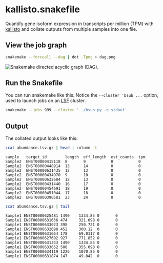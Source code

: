 # kallisto.snakefile

Quantify gene isoform expression in transcripts per million (TPM) with
[kallisto] and collate outputs from multiple samples into one file.

[kallisto]: https://github.com/pachterlab/kallisto

## View the job graph

```bash
snakemake --forceall --dag | dot -Tpng > dag.png
```

![Snakemake directed acyclic graph (DAG).][dag]

[dag]: https://github.com/slowkow/snakefiles/blob/master/kallisto/dag.png

## Run the Snakefile

You can run snakemake like this. Notice the `--cluster 'bsub ...` option, used
to launch jobs on an [LSF] cluster.

[LSF]: https://en.wikipedia.org/wiki/Platform_LSF

```bash
snakemake --jobs 999 --cluster '../bsub.py -o stdout'
```

## Output

The collated output looks like this:

```bash
zcat abundance.tsv.gz | head | column -t
```

```
sample   target_id        length  eff_length  est_counts  tpm
Sample2  ENST00000415118  8       9           0           0
Sample2  ENST00000448914  13      14          0           0
Sample2  ENST00000631435  12      13          0           0
Sample2  ENST00000434970  9       10          0           0
Sample2  ENST00000632684  12      13          0           0
Sample2  ENST00000431440  16      17          0           0
Sample2  ENST00000454691  18      19          0           0
Sample2  ENST00000451044  17      18          0           0
Sample2  ENST00000390581  23      24          0           0

```

```bash
zcat abundance.tsv.gz | tail
```

```
Sample1 ENST00000625481 1490    1334.85 0       0
Sample1 ENST00000631636 474     321.098 0       0
Sample1 ENST00000633023 398     250.721 0       0
Sample1 ENST00000632698 452     300.12  0       0
Sample1 ENST00000631664 178     69.0117 0       0
Sample1 ENST00000627692 927     771.852 0       0
Sample1 ENST00000631343 1490    1334.85 0       0
Sample1 ENST00000633652 508     355.098 0       0
Sample1 ENST00000634119 1226    1070.85 0       0
Sample1 ENST00000631874 147     49.842  0       0
```


